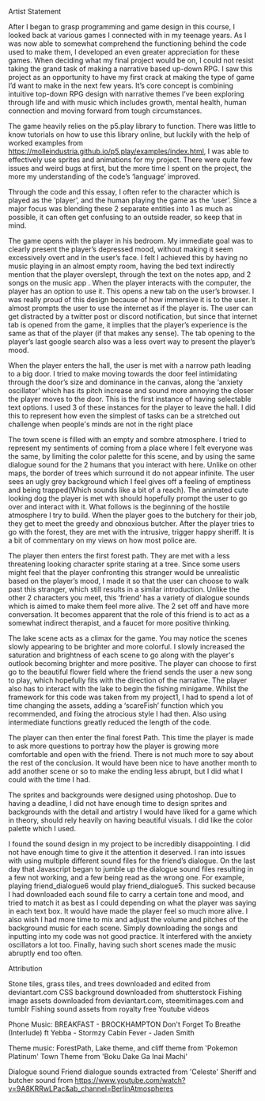 Artist Statement

After I began to grasp programming and game design in this course, I looked back at various games I connected with in my teenage years. As I was now able to somewhat comprehend the functioning behind the code used to make them, I developed an even greater appreciation for these games. When deciding what my final project would be on, I could not resist taking the grand task of making a narrative based up-down RPG. I saw this project as an opportunity to have my first crack at making the type of game I’d want to make in the next few years. It’s core concept is combining intuitive top-down RPG design with narrative themes I’ve been exploring through life and with music which includes growth, mental health, human connection and moving forward from tough circumstances.

The game heavily relies on the p5.play library to function. There was little to know tutorials on how to use this library online, but luckily with the help of worked examples from https://molleindustria.github.io/p5.play/examples/index.html, I was able to effectively use sprites and animations for my project. There were quite few issues and weird bugs at first, but the more time I spent on the project, the more my understanding of the code’s ‘language’ improved.

Through the code and this essay, I often refer to the character which is played as the ‘player’, and the human playing the game as the ‘user’. Since a major focus was blending these 2 separate entities into 1 as much as possible, it can often get confusing to an outside reader, so keep that in mind.

The game opens with the player in his bedroom. My immediate goal was to clearly present the player’s depressed mood, without making it seem excessively overt and in the user’s face. I felt I achieved this by having no music playing in an almost empty room, having the bed text indirectly mention that the player overslept, through the text on the notes app, and 2 songs on the music app . When the player interacts with the computer, the player has an option to use it. This opens a new tab on the user’s browser. I was really proud of this design because of how immersive it is to the user. It almost prompts the user to use the internet as if the player is. The user can get distracted by a twitter post or discord notification, but since that internet tab is opened from the game, it implies that the player’s experience is the same as that of the player (if that makes any sense). The tab opening to the player’s last google search also was a less overt way to present the player’s mood.

When the player enters the hall, the user is met with a narrow path leading to a big door. I tried to make moving towards the door feel intimidating through the door’s size and dominance in the canvas, along the ‘anxiety oscillator’ which has its pitch increase and sound more annoying the closer the player moves to the door. This is the first instance of having selectable text options. I used 3 of these instances for the player to leave the hall. I did this to represent how even the simplest of tasks can be a stretched out challenge when people's minds are not in the right place

The town scene is filled with an empty and sombre atmosphere. I tried to represent my sentiments of coming from a place where I felt everyone was the same, by limiting the color palette for this scene, and by using the same dialogue sound for the 2 humans that you interact with here. Unlike on other maps, the border of trees which surround it do not appear infinite. The user sees an ugly grey background which I feel gives off a feeling of emptiness and being trapped(Which sounds like a bit of a reach). The animated cute looking dog the player is met with should hopefully prompt the user to go over and interact with it. What follows is the beginning of the hostile atmosphere I try to build.  When the player goes to the butchery for their job, they get to meet the greedy and obnoxious butcher. After the player tries to go with the forest, they are met with the intrusive, trigger happy sheriff. It is a bit of commentary on my views on how most police are.

The player then enters the first forest path. They are met with a less threatening looking character sprite staring at a tree. Since some users might feel that the player confronting this stranger would be unrealistic based on the player’s mood, I made it so that the user can choose to walk past this stranger, which still results in a similar introduction. Unlike the other 2 characters you meet, this ‘friend’ has a variety of dialogue sounds which is aimed to make them feel more alive. The 2 set off and have more conversation. It becomes apparent that the role of this friend is to act as a somewhat indirect therapist, and a faucet for more positive thinking.

The lake scene acts as a climax for the game. You may notice the scenes slowly appearing to be  brighter and more colorful. I slowly increased the saturation and brightness of each scene to go along with the player's outlook becoming brighter and more positive. The player can choose to first go to the beautiful flower field where the friend sends the user a new song to play, which hopefully fits with the direction of the narrative. The player also has to interact with the lake to begin the fishing minigame. Whilst the framework for this code was taken from my project1, I had to spend a lot of time changing the assets, adding a ‘scareFish’ function which you recommended, and fixing the atrocious style I had then. Also using intermediate functions greatly reduced the length of the code.

The player can then enter the final forest Path. This time the player is made to ask more questions to portray how the player is growing more comfortable and open with the friend.
There is not much more to say about the rest of the conclusion. It would have been nice to have another month to add another scene or so to make the ending less abrupt, but I did what I could with the time I had.

The sprites and backgrounds were designed using photoshop. Due to having a deadline, I did not have enough time to design sprites and backgrounds with the detail and artistry I would have liked for a game which in theory, should rely heavily on having beautiful visuals. I did like the color palette which I used.

I found the sound design in my project to be incredibly disappointing. I did not have enough time to give it the attention it deserved. I ran into issues with using multiple different sound files for the friend’s dialogue. On the last day that Javascript began to jumble up the dialogue sound files resulting in a few not working, and a few being read as the wrong one. For example, playing friend_dialogue6 would play friend_dialogue5. This sucked because I had downloaded each sound file to carry a certain tone and mood, and tried to match it as best as I could depending on what the player was saying in each text box. It would have made the player feel so much more alive. I also wish I had more time to mix and adjust the volume and pitches of the background music for each scene. Simply downloading the songs and inputting into my code was not good practice. It interfered with the anxiety oscillators a lot too. Finally, having such short scenes made the music abruptly end too often.

Attribution

Stone tiles, grass tiles, and trees downloaded and edited from deviantart.com
CSS background downloaded from shutterstock
Fishing image assets downloaded from deviantart.com, steemitimages.com and tumblr
Fishing sound assets from royalty free Youtube videos

Phone Music:
 BREAKFAST - BROCKHAMPTON
 Don't Forget To Breathe (Interlude) ft Yebba - Stormzy
 Cabin Fever - Jaden Smith

Theme music:
ForestPath, Lake theme, and cliff theme from 'Pokemon Platinum'
Town Theme from 'Boku Dake Ga Inai Machi'

Dialogue sound
Friend dialogue sounds extracted from 'Celeste'
Sheriff and butcher sound from https://www.youtube.com/watch?v=9A8KRRwLPac&ab_channel=BerlinAtmospheres

